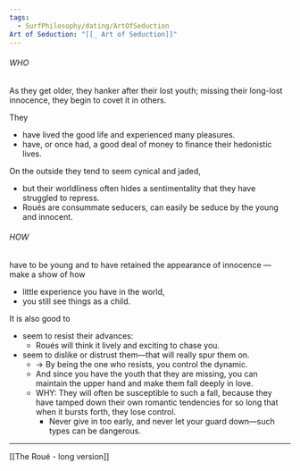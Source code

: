 ```yaml
---
tags:
  - SurfPhilosophy/dating/ArtOfSeduction
Art of Seduction: "[[_ Art of Seduction]]"
---
```


###### WHO
As they get older, they hanker after their lost youth; missing their long-lost innocence, they begin to covet it in others. 

They
- have lived the good life and experienced many pleasures. 
- have, or once had, a good deal of money to finance their hedonistic lives. 

On the outside they tend to seem cynical and jaded, 
- but their worldliness often hides a sentimentality that they have struggled to repress. 
- Roués are consummate seducers, can easily be seduce by the young and innocent. 

###### HOW
 have to be young and to have retained the appearance of innocence — make a show of  how
- little experience you have in the world, 
- you still see things as a child. 

It is also good to 
- seem to resist their advances: 
	- Roués will think it lively and exciting to chase you. 
-  seem to dislike or distrust them—that will really spur them on. 
	- -> By being the one who resists, you control the dynamic. 
	- And since you have the youth that they are missing, you can maintain the upper hand and make them fall deeply in love.
	- WHY: They will often be susceptible to such a fall, because they have tamped down their own romantic tendencies for so long that when it bursts forth, they lose control. 
		- Never give in too early, and never let your guard down—such types can be dangerous.


----
[[The Roué - long version]]
